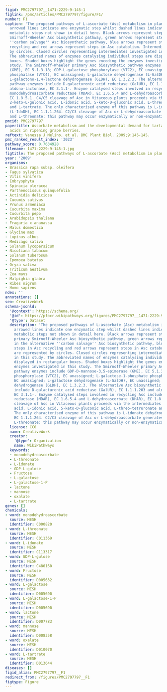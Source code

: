 ```yaml
---
figid: PMC2797797__1471-2229-9-145-1
figlink: /pmc/articles/PMC2797797/figure/F1/
number: F1
caption: 'The proposed pathways of L-ascorbate (Asc) metabolism in plants. Single
  arrowed lines indicate one enzymatic step whilst dashed lines indicate multiple
  metabolic steps not shown in detail here. Black arrows represent steps in the primary
  Smirnoff-Wheeler Asc biosynthetic pathway, green arrows represent steps in the alternative
  ''carbon salvage'' Asc biosynthetic pathway, blue arrows represent steps in Asc
  recycling and red arrows represent steps in Asc catabolism. Intermediates are represented
  by circles. Closed circles representing intermediates investigated in this study.
  The abbreviated names of enzymes catalysing individual steps are displayed in rectangular
  boxes. Shaded boxes highlight the genes encoding the enzymes investigated in this
  study. The Smirnoff-Wheeler primary Asc biosynthetic pathway enzymes include GDP-D-mannose-3,5-epimerase
  (GME), EC 5.1.3.18; GDP-L-galactose phosphorylase (VTC2), EC unassigned; L-galactose-1-phosphate
  phosphatase (VTC4), EC unassigned; L-galactose dehydrogenase (L-GalDH), EC unassigned;
  L-galactono-1,4-lactone dehydrogenase (GLDH), EC 1.3.2.3. The alternative Asc biosynthetic
  pathway enzymes include D-galacturonic acid reductase (GalUR), EC 1.1.1.203 and
  aldono-lactonase, EC 3.1.1-. Enzyme catalysed steps involved in recycling Asc include
  monodehydroascorbate reductase (MDAR), EC 1.6.5.4 and L-dehydroascorbate (DHAR),
  EC 1.8.5.1. C4/C5 cleavage of Asc in Vitaceous plants proceeds via the intermediates
  2-keto-L-gulonic acid, L-idonic acid, 5-keto-D-gluconic acid, L-threo-tetruronate
  and L-tartrate. The only characterised enzyme of this pathway is L-idonate dehydrogenase
  (L-IdnDH), EC 1.1.1.264. C2/C3 cleavage of Asc or L-dehydroascorbate generates oxalate
  and L-threonate: this pathway may occur enzymatically or non-enzymatically.'
pmcid: PMC2797797
papertitle: Ascorbate metabolism and the developmental demand for tartaric and oxalic
  acids in ripening grape berries.
reftext: Vanessa J Melino, et al. BMC Plant Biol. 2009;9:145-145.
pmc_ranked_result_index: '3023'
pathway_score: 0.7634928
filename: 1471-2229-9-145-1.jpg
figtitle: The proposed pathways of L-ascorbate (Asc) metabolism in plants
year: '2009'
organisms:
- Brassica rapa subsp. oleifera
- Fagus sylvatica
- Vitis vinifera
- Embryophyta
- Spinacia oleracea
- Parthenocissus quinquefolia
- Actinidia deliciosa
- Cucumis sativus
- Prunus armeniaca
- Cucurbita maxima
- Cucurbita pepo
- Arabidopsis thaliana
- Fragaria x ananassa
- Malus domestica
- Glycine max
- Lupinus albus
- Medicago sativa
- Solanum lycopersicum
- Nicotiana tabacum
- Solanum tuberosum
- Ipomoea batatas
- Oryza sativa
- Triticum aestivum
- Zea mays
- Malpighia glabra
- Ribes nigrum
- Homo sapiens
ndex: ''
annotations: []
seo: CreativeWork
schema-jsonld:
  '@context': https://schema.org/
  '@id': https://pfocr.wikipathways.org/figures/PMC2797797__1471-2229-9-145-1.html
  '@type': Dataset
  description: 'The proposed pathways of L-ascorbate (Asc) metabolism in plants. Single
    arrowed lines indicate one enzymatic step whilst dashed lines indicate multiple
    metabolic steps not shown in detail here. Black arrows represent steps in the
    primary Smirnoff-Wheeler Asc biosynthetic pathway, green arrows represent steps
    in the alternative ''carbon salvage'' Asc biosynthetic pathway, blue arrows represent
    steps in Asc recycling and red arrows represent steps in Asc catabolism. Intermediates
    are represented by circles. Closed circles representing intermediates investigated
    in this study. The abbreviated names of enzymes catalysing individual steps are
    displayed in rectangular boxes. Shaded boxes highlight the genes encoding the
    enzymes investigated in this study. The Smirnoff-Wheeler primary Asc biosynthetic
    pathway enzymes include GDP-D-mannose-3,5-epimerase (GME), EC 5.1.3.18; GDP-L-galactose
    phosphorylase (VTC2), EC unassigned; L-galactose-1-phosphate phosphatase (VTC4),
    EC unassigned; L-galactose dehydrogenase (L-GalDH), EC unassigned; L-galactono-1,4-lactone
    dehydrogenase (GLDH), EC 1.3.2.3. The alternative Asc biosynthetic pathway enzymes
    include D-galacturonic acid reductase (GalUR), EC 1.1.1.203 and aldono-lactonase,
    EC 3.1.1-. Enzyme catalysed steps involved in recycling Asc include monodehydroascorbate
    reductase (MDAR), EC 1.6.5.4 and L-dehydroascorbate (DHAR), EC 1.8.5.1. C4/C5
    cleavage of Asc in Vitaceous plants proceeds via the intermediates 2-keto-L-gulonic
    acid, L-idonic acid, 5-keto-D-gluconic acid, L-threo-tetruronate and L-tartrate.
    The only characterised enzyme of this pathway is L-idonate dehydrogenase (L-IdnDH),
    EC 1.1.1.264. C2/C3 cleavage of Asc or L-dehydroascorbate generates oxalate and
    L-threonate: this pathway may occur enzymatically or non-enzymatically.'
  license: CC0
  name: CreativeWork
  creator:
    '@type': Organization
    name: WikiPathways
  keywords:
  - monodehydroascorbate
  - L-threonate
  - L-idonate
  - GDP-L-gulose
  - Fructose
  - L-galactose
  - L-galactose-1-P
  - lactone
  - mannose
  - oxalate
  - L-tartrate
genes: []
chemicals:
- word: monodehydroascorbate
  source: MESH
  identifier: C000820
- word: L-threonate
  source: MESH
  identifier: C011369
- word: L-idonate
  source: MESH
  identifier: C113317
- word: GDP-L-gulose
  source: MESH
  identifier: C480160
- word: Fructose
  source: MESH
  identifier: D005632
- word: L-galactose
  source: MESH
  identifier: D005690
- word: L-galactose-1-P
  source: MESH
  identifier: D005690
- word: lactone
  source: MESH
  identifier: D007783
- word: mannose
  source: MESH
  identifier: D008358
- word: oxalate
  source: MESH
  identifier: D010070
- word: L-tartrate
  source: MESH
  identifier: D013644
diseases: []
figid_alias: PMC2797797__F1
redirect_from: /figures/PMC2797797__F1
figtype: Figure
---
```

